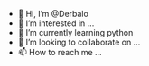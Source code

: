 - 👋 Hi, I’m @Derbalo
- 👀 I’m interested in ...
- 🌱 I’m currently learning python
- 💞️ I’m looking to collaborate on ...
- 📫 How to reach me ...

<!---
Derbalo/Derbalo is a ✨ special ✨ repository because its `README.md` (this file) appears on your GitHub profile.
You can click the Preview link to take a look at your changes.
--->
